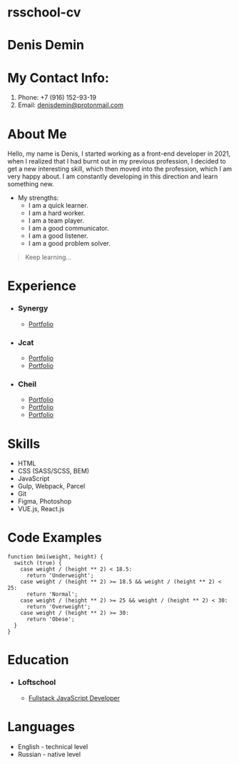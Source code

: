 # rsschool-cv

# Denis Demin

# My Contact Info:


1. Phone: +7 (916) 152-93-19
2. Email: denisdemin@protonmail.com

# About Me

Hello, my name is Denis, I started working as a front-end developer in 2021, when I realized that I had burnt out in my previous profession, I decided to get a new interesting skill, which then moved into the profession, which I am very happy about.
I am constantly developing in this direction and learn something new.

* My strengths:
  * I am a quick learner.
  * I am a hard worker.
  * I am a team player.
  * I am a good communicator.
  * I am a good listener.
  * I am a good problem solver.
>Keep learning…

# Experience


* ### Synergy
  * [Portfolio](https://www.mosap.ru/)
* ### Jcat
  * [Portfolio](https://www.jcat.ru/realty/commercial/)
  * [Portfolio](https://www.jcat.ru/realty/coworking/)
* ### Cheil
  * [Portfolio](https://www.samsung.com/ru/armenia/am-ru/)
  * [Portfolio](https://www.samsung.com/ru/lifestyle-tvs/the-frame/highlights/)
  * [Portfolio](https://www.samsung.com/ru/offer/samsung-care-plus/)

# Skills

* HTML
* CSS (SASS/SCSS, BEM)
* JavaScript
* Gulp, Webpack, Parcel
* Git
* Figma, Photoshop
* VUE.js, React.js

# Code Examples

```
function bmi(weight, height) {
  switch (true) {
    case weight / (height ** 2) < 18.5:
      return 'Underweight';
    case weight / (height ** 2) >= 18.5 && weight / (height ** 2) < 25:
      return 'Normal';
    case weight / (height ** 2) >= 25 && weight / (height ** 2) < 30:
      return 'Overweight';
    case weight / (height ** 2) >= 30:
      return 'Obese';
  }
}
```
# Education

* ### Loftschool
  * [Fullstack JavaScript Developer](https://loftschool.com/professions/fullstack-developer)

# Languages

* English - technical level
* Russian - native level
